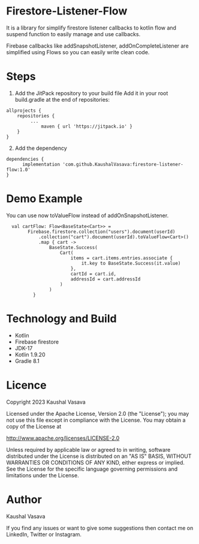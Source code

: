 # Firestore-Listener-Flow

It is a library for simplify firestore listener callbacks to kotlin flow and suspend function to easily manage and use callbacks.

Firebase callbacks like addSnapshotListener, addOnCompleteListener are simplified using Flows so you can easily write clean code.

# Steps
1. Add the JitPack repository to your build file
Add it in your root build.gradle at the end of repositories:
```
allprojects {
	repositories {
	     ...
             maven { url 'https://jitpack.io' }
	}
}
```

2. Add the dependency
```
dependencies {
      implementation 'com.github.KaushalVasava:firestore-listener-flow:1.0'
}
```

# Demo Example
You can use now toValueFlow<Cart> instead of addOnSnapshotListener.
```
  val cartFlow: Flow<BaseState<Cart>> = 
        Firebase.firestore.collection("users").document(userId)
            .collection("cart").document(userId).toValueFlow<Cart>()
            .map { cart ->
                BaseState.Success(
                    Cart(
                        items = cart.items.entries.associate {
                            it.key to BaseState.Success(it.value)
                        },
                        cartId = cart.id,
                        addressId = cart.addressId
                    )
                )
          }
```
# Technology and Build 
- Kotlin
- Firebase firestore
- JDK-17
- Kotlin 1.9.20 
- Gradle 8.1

# Licence
Copyright 2023 Kaushal Vasava

Licensed under the Apache License, Version 2.0 (the "License");
you may not use this file except in compliance with the License.
You may obtain a copy of the License at

http://www.apache.org/licenses/LICENSE-2.0

Unless required by applicable law or agreed to in writing, software
distributed under the License is distributed on an "AS IS" BASIS,
WITHOUT WARRANTIES OR CONDITIONS OF ANY KIND, either express or implied.
See the License for the specific language governing permissions and
limitations under the License.

# Author
Kaushal Vasava

If you find any issues or want to give some suggestions then contact me on LinkedIn, Twitter or Instagram.
